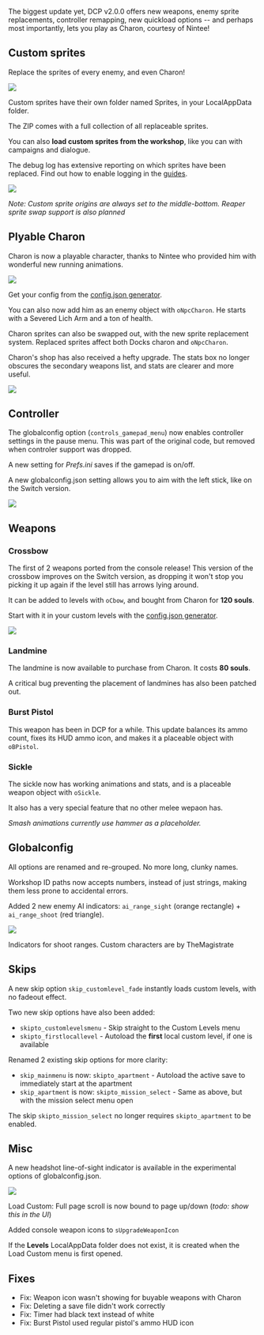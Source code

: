 The biggest update yet, DCP v2.0.0 offers new weapons, enemy sprite replacements, controller remapping, new quickload options -- and perhaps most importantly, lets you play as Charon, courtesy of Nintee!

## Custom sprites

Replace the sprites of every enemy, and even Charon!

![](@/assets/images/screenshots/1.7/charon-resprite.png)

Custom sprites have their own folder named Sprites, in your LocalAppData folder.

The ZIP comes with a full collection of all replaceable sprites.

You can also **load custom sprites from the workshop**, like you can with campaigns and dialogue.

The debug log has extensive reporting on which sprites have been replaced. Find out how to enable logging in the [guides](/guides#debuglog).

![](@/assets/images/screenshots/1.7/debuglog-sprites-crop.png)

_Note: Custom sprite origins are always set to the middle-bottom. Reaper sprite swap support is also planned_

## Plyable Charon

Charon is now a playable character, thanks to Nintee who provided him with wonderful new running animations.

![](@/assets/images/screenshots/1.7/charon-run.gif)

Get your config from the [config.json generator](/config/customjson).

You can also now add him as an enemy object with `oNpcCharon`. He starts with a Severed Lich Arm and a ton of health.

Charon sprites can also be swapped out, with the new sprite replacement system. Replaced sprites affect both Docks charon and `oNpcCharon`.

Charon's shop has also received a hefty upgrade. The stats box no longer obscures the secondary weapons list, and stats are clearer and more useful.

![](@/assets/images/screenshots/1.7/oUpgrade-800.png)

## Controller

The globalconfig option (`controls_gamepad_menu`) now enables controller settings in the pause menu. This was part of the original code, but removed when controler support was dropped.

A new setting for _Prefs.ini_ saves if the gamepad is on/off.

A new <span class="color-purple">globalconfig.json</span> setting allows you to aim with the left stick, like on the Switch version.

![](@/assets/images/screenshots/1.7/gamepad-settings.png)

## Weapons

### Crossbow

The first of 2 weapons ported from the console release! This version of the crossbow improves on the Switch version, as dropping it won't stop you picking it up again if the level still has arrows lying around.

It can be added to levels with `oCbow`, and bought from Charon for **120 souls**.

Start with it in your custom levels with the [config.json generator](/config/customjson).

![](@/assets/images/screenshots/1.7/cbow-ammo-handling.gif)

### Landmine

The landmine is now available to purchase from Charon. It costs **80 souls**.

A critical bug preventing the placement of landmines has also been patched out.

### Burst Pistol

This weapon has been in DCP for a while. This update balances its ammo count, fixes its HUD ammo icon, and makes it a placeable object with `oBPistol`.

### Sickle

The sickle now has working animations and stats, and is a placeable weapon object with `oSickle`.

It also has a very special feature that no other melee wepaon has.

_Smash animations currently use hammer as a placeholder._

## Globalconfig

All options are renamed and re-grouped. No more long, clunky names.

Workshop ID paths now accepts numbers, instead of just strings, making them less prone to accidental errors.

Added 2 new enemy AI indicators: `ai_range_sight` (orange rectangle) + `ai_range_shoot` (red triangle).

![](@/assets/images/screenshots/1.7/shoot-range-cones.gif)

<div class="md-image-caption">Indicators for shoot ranges. Custom characters are by TheMagistrate</div>

## Skips

A new skip option `skip_customlevel_fade` instantly loads custom levels, with no fadeout effect.

Two new skip options have also been added:

- `skipto_customlevelsmenu` - Skip straight to the Custom Levels menu
- `skipto_firstlocallevel` - Autoload the **first** local custom level, if one is available

Renamed 2 existing skip options for more clarity:

- `skip_mainmenu` is now: `skipto_apartment` - Autoload the active save to immediately start at the apartment
- `skip_apartment` is now: `skipto_mission_select` - Same as above, but with the mission select menu open

The skip `skipto_mission_select` no longer requires `skipto_apartment` to be enabled.

## Misc

A new headshot line-of-sight indicator is available in the experimental options of <span class="color-purple">globalconfig.json</span>.

![](@/assets/images/screenshots/1.6/headshot-hover.gif)

Load Custom: Full page scroll is now bound to page up/down (_todo: show this in the UI_)

Added console weapon icons to `sUpgradeWeaponIcon`

If the **Levels** LocalAppData folder does not exist, it is created when the Load Custom menu is first opened.

## Fixes

- Fix: Weapon icon wasn't showing for buyable weapons with Charon
- Fix: Deleting a save file didn't work correctly
- Fix: Timer had black text instead of white
- Fix: Burst Pistol used regular pistol's ammo HUD icon
